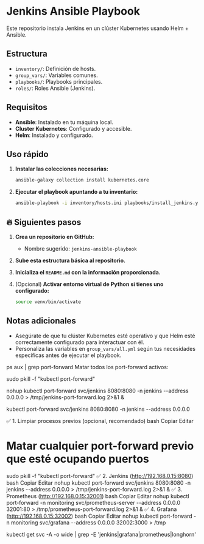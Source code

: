# Jenkins Ansible Playbook

Este repositorio instala Jenkins en un clúster Kubernetes usando Helm + Ansible.

## Estructura
- `inventory/`: Definición de hosts.
- `group_vars/`: Variables comunes.
- `playbooks/`: Playbooks principales.
- `roles/`: Roles Ansible (Jenkins).

## Requisitos
- **Ansible**: Instalado en tu máquina local.
- **Cluster Kubernetes**: Configurado y accesible.
- **Helm**: Instalado y configurado.

## Uso rápido
1. **Instalar las colecciones necesarias:**
   ```bash
   ansible-galaxy collection install kubernetes.core
   ```

2. **Ejecutar el playbook apuntando a tu inventario:**
   ```bash
   ansible-playbook -i inventory/hosts.ini playbooks/install_jenkins.yml
   ```

## 🔥 Siguientes pasos
1. **Crea un repositorio en GitHub:**
   - Nombre sugerido: `jenkins-ansible-playbook`

2. **Sube esta estructura básica al repositorio.**

3. **Inicializa el `README.md` con la información proporcionada.**

4. (Opcional) **Activar entorno virtual de Python si tienes uno configurado:**
   ```bash
   source venv/bin/activate
   ```

## Notas adicionales
- Asegúrate de que tu clúster Kubernetes esté operativo y que Helm esté correctamente configurado para interactuar con él.
- Personaliza las variables en `group_vars/all.yml` según tus necesidades específicas antes de ejecutar el playbook.




ps aux | grep port-forward
Matar todos los port-forward activos:


sudo pkill -f "kubectl port-forward"

nohup kubectl port-forward svc/jenkins 8080:8080 -n jenkins --address 0.0.0.0 > /tmp/jenkins-port-forward.log 2>&1 &


kubectl port-forward svc/jenkins 8080:8080 -n jenkins --address 0.0.0.0





✅ 1. Limpiar procesos previos (opcional, recomendado)
bash
Copiar
Editar
# Matar cualquier port-forward previo que esté ocupando puertos
sudo pkill -f "kubectl port-forward"
✅ 2. Jenkins (http://192.168.0.15:8080)
bash
Copiar
Editar
nohup kubectl port-forward svc/jenkins 8080:8080 -n jenkins --address 0.0.0.0 > /tmp/jenkins-port-forward.log 2>&1 &
✅ 3. Prometheus (http://192.168.0.15:32001)
bash
Copiar
Editar
nohup kubectl port-forward -n monitoring svc/prometheus-server --address 0.0.0.0 32001:80 > /tmp/prometheus-port-forward.log 2>&1 &
✅ 4. Grafana (http://192.168.0.15:32002)
bash
Copiar
Editar
nohup kubectl port-forward -n monitoring svc/grafana --address 0.0.0.0 32002:3000 > /tmp



kubectl get svc -A -o wide | grep -E 'jenkins|grafana|prometheus|longhorn'
